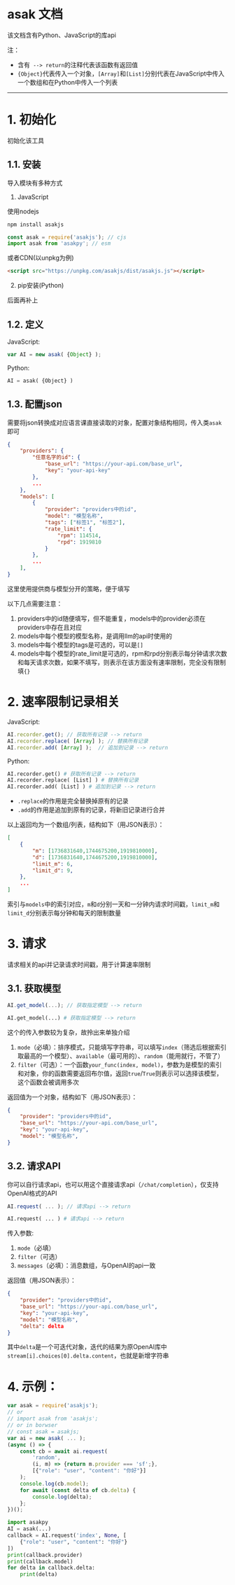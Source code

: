 # asak 文档

该文档含有Python、JavaScript的库api

注：
- 含有` --> return`的注释代表该函数有返回值
- `{Object}`代表传入一个对象，`[Array]`和`[List]`分别代表在JavaScript中传入一个数组和在Python中传入一个列表

---

# 1. 初始化

初始化该工具

## 1.1. 安装

导入模块有多种方式

1. JavaScript

使用nodejs

```sh
npm install asakjs
```

```javascript
const asak = require('asakjs'); // cjs
import asak from 'asakpy'; // esm
```

或者CDN(以unpkg为例)

```html
<script src="https://unpkg.com/asakjs/dist/asakjs.js"></script>
```

2. pip安装(Python)

后面再补上

## 1.2. 定义

JavaScript:

```javascript
var AI = new asak( {Object} );
```

Python:

```python
AI = asak( {Object} )
```

## 1.3. 配置json

需要将json转换成对应语言课直接读取的对象，配置对象结构相同，传入类`asak`即可

```json
{
    "providers": {
        "任意名字的id": {
            "base_url": "https://your-api.com/base_url",
            "key": "your-api-key"
        },
        ...
    },
    "models": [
        {
            "provider": "providers中的id",
            "model": "模型名称",
            "tags": ["标签1", "标签2"],
            "rate_limit": {
                "rpm": 114514,
                "rpd": 1919810
            }
        },
        ...
    ],
}
```

这里使用提供商与模型分开的策略，便于填写

以下几点需要注意：

1. providers中的id随便填写，但不能重复，models中的provider必须在providers中存在且对应
2. models中每个模型的模型名称，是调用llm的api时使用的
3. models中每个模型的tags是可选的，可以是`[]`
4. models中每个模型的rate_limit是可选的，rpm和rpd分别表示每分钟请求次数和每天请求次数，如果不填写，则表示在该方面没有速率限制，完全没有限制填`{}`

# 2. 速率限制记录相关

JavaScript:

```javascript
AI.recorder.get(); // 获取所有记录 --> return
AI.recorder.replace( [Array] ); // 替换所有记录
AI.recorder.add( [Array] );  // 追加到记录 --> return
```

Python:

```python
AI.recorder.get() # 获取所有记录 --> return
AI.recorder.replace( [List] ) # 替换所有记录
AI.recorder.add( [List] ) # 追加到记录 --> return
```

- `.replace`的作用是完全替换掉原有的记录
- `.add`的作用是追加到原有的记录，将新旧记录进行合并

以上返回均为一个数组/列表，结构如下（用JSON表示）：

```json
[
    {
        "m": [1736831640,1744675200,1919810000],
        "d": [1736831640,1744675200,1919810000],
        "limit_m": 6,
        "limit_d": 9,
    },
    ...
]
```

索引与`models`中的索引对应，`m`和`d`分别一天和一分钟内请求时间戳，`limit_m`和`limit_d`分别表示每分钟和每天的限制数量

# 3. 请求

请求相关的api并记录请求时间戳，用于计算速率限制

## 3.1. 获取模型

```javascript
AI.get_model(...); // 获取指定模型 --> return
```

```python
AI.get_model(...) # 获取指定模型 --> return
```

这个的传入参数较为复杂，故拎出来单独介绍

1. `mode`（必填）：排序模式，只能填写字符串，可以填写`index`（筛选后根据索引取最高的一个模型）、`available`（最可用的）、`random`（能用就行，不管了）
2. `filter`（可选）：一个函数`your_func(index, model)`，参数为是模型的索引和对象，你的函数需要返回布尔值，返回`true`/`True`则表示可以选择该模型，这个函数会被调用多次

返回值为一个对象，结构如下（用JSON表示）：

```json
{
    "provider": "providers中的id",
    "base_url": "https://your-api.com/base_url",
    "key": "your-api-key",
    "model": "模型名称",
}
```

## 3.2. 请求API

你可以自行请求api，也可以用这个直接请求api（`/chat/completion`），仅支持OpenAI格式的API

```javascript
AI.request( ... ); // 请求api --> return
```

```python
AI.request( ... ) # 请求api --> return
```

传入参数:

1. `mode`（必填）
2. `filter`（可选）
3. `messages`（必填）：消息数组，与OpenAI的api一致

返回值（用JSON表示）：

```json
{
    "provider": "providers中的id",
    "base_url": "https://your-api.com/base_url",
    "key": "your-api-key",
    "model": "模型名称",
    "delta": delta
}
```

其中`delta`是一个可迭代对象，迭代的结果为原OpenAI库中`stream[i].choices[0].delta.content`，也就是新增字符串

# 4. 示例：

```javascript
var asak = require('asakjs');
// or
// import asak from 'asakjs';
// or in borwser
// const asak = asakjs;
var ai = new asak( ... );
(async () => {
    const cb = await ai.request(
        'random',
        (i, m) => {return m.provider === 'sf';},
        [{"role": "user", "content": "你好"}]
    );
    console.log(cb.model);
    for await (const delta of cb.delta) {
        console.log(delta);
    };
})();
```

```python
import asakpy
AI = asak(...)
callback = AI.request('index', None, [
    {"role": "user", "content": "你好"}
])
print(callback.provider)
print(callback.model)
for delta in callback.delta:
    print(delta)
```